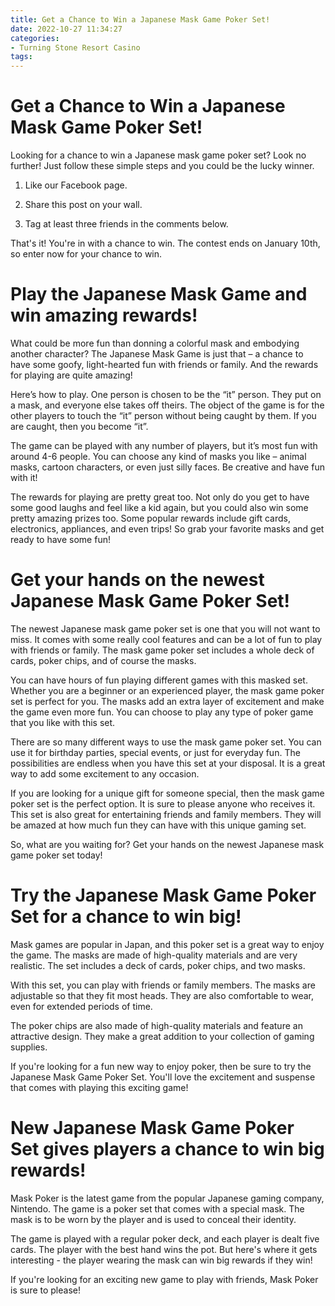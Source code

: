 ```yaml
---
title: Get a Chance to Win a Japanese Mask Game Poker Set!
date: 2022-10-27 11:34:27
categories:
- Turning Stone Resort Casino
tags:
---
```



#  Get a Chance to Win a Japanese Mask Game Poker Set!

Looking for a chance to win a Japanese mask game poker set? Look no further! Just follow these simple steps and you could be the lucky winner.

1. Like our Facebook page.

2. Share this post on your wall.

3. Tag at least three friends in the comments below.

That's it! You're in with a chance to win. The contest ends on January 10th, so enter now for your chance to win.

#  Play the Japanese Mask Game and win amazing rewards!

What could be more fun than donning a colorful mask and embodying another character? The Japanese Mask Game is just that – a chance to have some goofy, light-hearted fun with friends or family. And the rewards for playing are quite amazing!

Here’s how to play. One person is chosen to be the “it” person. They put on a mask, and everyone else takes off theirs. The object of the game is for the other players to touch the “it” person without being caught by them. If you are caught, then you become “it”.

The game can be played with any number of players, but it’s most fun with around 4-6 people. You can choose any kind of masks you like – animal masks, cartoon characters, or even just silly faces. Be creative and have fun with it!

The rewards for playing are pretty great too. Not only do you get to have some good laughs and feel like a kid again, but you could also win some pretty amazing prizes too. Some popular rewards include gift cards, electronics, appliances, and even trips! So grab your favorite masks and get ready to have some fun!

#  Get your hands on the newest Japanese Mask Game Poker Set!

The newest Japanese mask game poker set is one that you will not want to miss. It comes with some really cool features and can be a lot of fun to play with friends or family. The mask game poker set includes a whole deck of cards, poker chips, and of course the masks.

You can have hours of fun playing different games with this masked set. Whether you are a beginner or an experienced player, the mask game poker set is perfect for you. The masks add an extra layer of excitement and make the game even more fun. You can choose to play any type of poker game that you like with this set.

There are so many different ways to use the mask game poker set. You can use it for birthday parties, special events, or just for everyday fun. The possibilities are endless when you have this set at your disposal. It is a great way to add some excitement to any occasion.

If you are looking for a unique gift for someone special, then the mask game poker set is the perfect option. It is sure to please anyone who receives it. This set is also great for entertaining friends and family members. They will be amazed at how much fun they can have with this unique gaming set.

So, what are you waiting for? Get your hands on the newest Japanese mask game poker set today!

#  Try the Japanese Mask Game Poker Set for a chance to win big!

Mask games are popular in Japan, and this poker set is a great way to enjoy the game. The masks are made of high-quality materials and are very realistic. The set includes a deck of cards, poker chips, and two masks.

With this set, you can play with friends or family members. The masks are adjustable so that they fit most heads. They are also comfortable to wear, even for extended periods of time.

The poker chips are also made of high-quality materials and feature an attractive design. They make a great addition to your collection of gaming supplies.

If you're looking for a fun new way to enjoy poker, then be sure to try the Japanese Mask Game Poker Set. You'll love the excitement and suspense that comes with playing this exciting game!

#  New Japanese Mask Game Poker Set gives players a chance to win big rewards!

Mask Poker is the latest game from the popular Japanese gaming company, Nintendo. The game is a poker set that comes with a special mask. The mask is to be worn by the player and is used to conceal their identity.

The game is played with a regular poker deck, and each player is dealt five cards. The player with the best hand wins the pot. But here's where it gets interesting - the player wearing the mask can win big rewards if they win!

If you're looking for an exciting new game to play with friends, Mask Poker is sure to please!